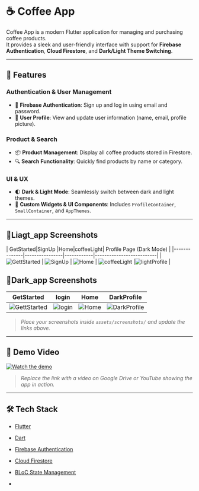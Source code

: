 # ☕ Coffee App

Coffee App is a modern Flutter application for managing and purchasing coffee products.  
It provides a sleek and user-friendly interface with support for **Firebase Authentication**, **Cloud Firestore**, and **Dark/Light Theme Switching**.

---

## 🚀 Features  

### Authentication & User Management
- 🔐 **Firebase Authentication**: Sign up and log in using email and password.
- 👤 **User Profile**: View and update user information (name, email, profile picture).

### Product & Search
- 📦 **Product Management**: Display all coffee products stored in Firestore.
- 🔍 **Search Functionality**: Quickly find products by name or category.

### UI & UX
- 🌓 **Dark & Light Mode**: Seamlessly switch between dark and light themes.
- 🎨 **Custom Widgets & UI Components**: Includes `ProfileContainer`, `SmallContainer`, and `AppThemes`.

---

## 📸Liagt_app Screenshots  

| GetStarted|SignUp |Home|coffeeLight| Profile Page (Dark Mode) |
|--------------|----------------|------------|--------------------------|
| ![GettStarted](assets/coffee_app_sceenshots/lightGtstarted.png) | ![SignUp](assets/coffee_app_sceenshots/lightSinUp.png) | ![Home](assets/coffee_app_sceenshots/ightHome.png) | ![coffeeLight](assets/coffee_app_sceenshots/lightCoffee.png) |![lightProfile](assets\coffee_app_sceenshots\lightProfile.png) |




## 📸Dark_app Screenshots  

| GetStarted|login|Home| DarkProfile |
|--------------|----------------|------------|--------------------------|
| ![GettStarted](assets/coffee_app_sceenshots/darkGitstarted.png) | ![login](assets/coffee_app_sceenshots/darkLogin.png) | ![Home](assets/coffee_app_sceenshots/darkHome.png)  |![DarkProfile](assets/coffee_app_sceenshots/darkProfile.png) |


> *Place your screenshots inside `assets/screenshots/` and update the links above.*

---

## 🎥 Demo Video  

[![Watch the demo](assets/screenshots/demo_thumb.png)](https://drive.google.com/your-demo-video-link)  

> *Replace the link with a video on Google Drive or YouTube showing the app in action.*

---

## 🛠 Tech Stack  

- [Flutter](https://flutter.dev/)  
- [Dart](https://dart.dev/)  
- [Firebase Authentication](https://firebase.google.com/docs/auth)  
- [Cloud Firestore](https://firebase.google.com/docs/firestore)  
- [BLoC State Management](https://bloclibrary.dev/#/)  

-


